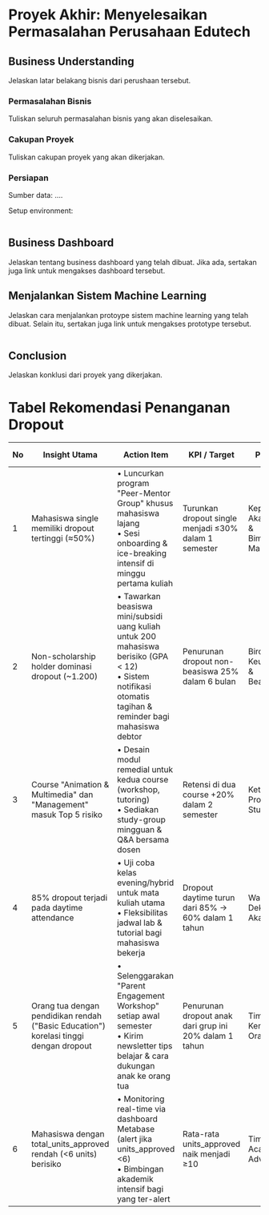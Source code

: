 # Proyek Akhir: Menyelesaikan Permasalahan Perusahaan Edutech

## Business Understanding
Jelaskan latar belakang bisnis dari perushaan tersebut.

### Permasalahan Bisnis
Tuliskan seluruh permasalahan bisnis yang akan diselesaikan.

### Cakupan Proyek
Tuliskan cakupan proyek yang akan dikerjakan.

### Persiapan

Sumber data: ....

Setup environment:
```

```

## Business Dashboard
Jelaskan tentang business dashboard yang telah dibuat. Jika ada, sertakan juga link untuk mengakses dashboard tersebut.

## Menjalankan Sistem Machine Learning
Jelaskan cara menjalankan protoype sistem machine learning yang telah dibuat. Selain itu, sertakan juga link untuk mengakses prototype tersebut.

```

```

## Conclusion
Jelaskan konklusi dari proyek yang dikerjakan.

# Tabel Rekomendasi Penanganan Dropout

| No | Insight Utama | Action Item | KPI / Target | Pemilik | Waktu Implementasi |
|----|---------------|-------------|--------------|---------|---------------------|
| 1 | Mahasiswa single memiliki dropout tertinggi (≈50%) | • Luncurkan program "Peer-Mentor Group" khusus mahasiswa lajang<br>• Sesi onboarding & ice-breaking intensif di minggu pertama kuliah | Turunkan dropout single menjadi ≤30% dalam 1 semester | Kepala Akademik & Bimbingan Mahasiswa | Semester 1 2025/26 |
| 2 | Non-scholarship holder dominasi dropout (~1.200) | • Tawarkan beasiswa mini/subsidi uang kuliah untuk 200 mahasiswa berisiko (GPA < 12)<br>• Sistem notifikasi otomatis tagihan & reminder bagi mahasiswa debtor | Penurunan dropout non-beasiswa 25% dalam 6 bulan | Biro Keuangan & Beasiswa | Q3 2025 |
| 3 | Course "Animation & Multimedia" dan "Management" masuk Top 5 risiko | • Desain modul remedial untuk kedua course (workshop, tutoring)<br>• Sediakan study-group mingguan & Q&A bersama dosen | Retensi di dua course +20% dalam 2 semester | Ketua Program Studi | Mulai Agustus 2025 |
| 4 | 85% dropout terjadi pada daytime attendance | • Uji coba kelas evening/hybrid untuk mata kuliah utama<br>• Fleksibilitas jadwal lab & tutorial bagi mahasiswa bekerja | Dropout daytime turun dari 85% → 60% dalam 1 tahun | Wakil Dekan Akademik | Semester 2 2025/26 |
| 5 | Orang tua dengan pendidikan rendah ("Basic Education") korelasi tinggi dengan dropout | • Selenggarakan "Parent Engagement Workshop" setiap awal semester<br>• Kirim newsletter tips belajar & cara dukungan anak ke orang tua | Penurunan dropout anak dari grup ini 20% dalam 1 tahun | Tim Kemitraan Orang Tua | Q3 2025 |
| 6 | Mahasiswa dengan total_units_approved rendah (<6 units) berisiko | • Monitoring real-time via dashboard Metabase (alert jika units_approved <6)<br>• Bimbingan akademik intensif bagi yang ter-alert | Rata-rata units_approved naik menjadi ≥10 | Tim Academic Advising | Mulai Juni 2025 |
